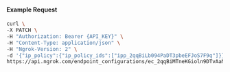 <!-- Code generated for API Clients. DO NOT EDIT. -->

#### Example Request

```bash
curl \
-X PATCH \
-H "Authorization: Bearer {API_KEY}" \
-H "Content-Type: application/json" \
-H "Ngrok-Version: 2" \
-d '{"ip_policy":{"ip_policy_ids":["ipp_2qqBiLb094PaDT3pbeEFJoS7F9q"]}}' \
https://api.ngrok.com/endpoint_configurations/ec_2qqBiMTneKGioln9DTvAaNEE2Kz
```
